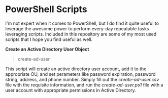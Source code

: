 # PowerShell Scripts

I'm not expert when it comes to PowerShell, but I do find it quite useful to leverage the awesome power to perform every-day repeatable tasks leveraging scripts.  Included in this repository are some of my most used scripts that I hope you find useful as well.

**Create an Active Directory User Object**
> create-ad-user

This script will create an active directory user account, add it to the appropriate OU, and set perameters like password expiration, password string, address, and phone number.  Simply fill out the *create-ad-user.csv* file with the requisite information, and run the *create-ad-user.ps1* file with a user account with appropriate permissions in Active Directory.
